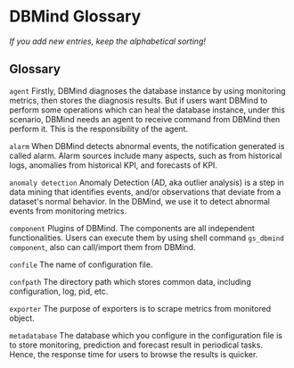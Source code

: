# DBMind Glossary

*If you add new entries, keep the alphabetical sorting!*

## Glossary
   ``agent``
      Firstly, DBMind diagnoses the database instance by using monitoring metrics, then stores the diagnosis results. But if users want DBMind to perform some operations which can heal the database instance, under this scenario, DBMind needs an agent to receive command from DBMind then perform it. This is the responsibility of the agent.
      
   ``alarm``
      When DBMind detects abnormal events, the notification generated is called alarm.
      Alarm sources include many aspects, such as from historical logs, anomalies from historical KPI, and forecasts of KPI.

   ``anomaly detection``
      Anomaly Detection (AD, aka outlier analysis) is a step in data mining that identifies events, and/or observations that deviate from a dataset's normal behavior. In the DBMind, we use it to detect abnormal events from monitoring metrics.
      
   ``component``
      Plugins of DBMind. The components are all independent functionalities. Users can execute them by using shell command `gs_dbmind component`, also can call/import them from DBMind.
      
   ``confile``
      The name of configuration file.

   ``confpath``
      The directory path which stores common data, including configuration, log, pid, etc.
     
   ``exporter``
      The purpose of exporters is to scrape metrics from monitored object.
      
   ``metadatabase``
      The database which you configure in the configuration file is to store monitoring, prediction and forecast result in periodical tasks. Hence, the response time for users to browse the results is quicker.

